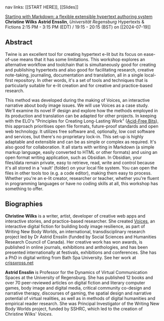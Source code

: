 nav links: [[START HERE]], [[Slides]]

[Starting with Markdown: a flexible extensible hypertext authoring system](https://stars.library.ucf.edu/elo2024/hypertextsandfictions/schedule/24)
**Christine Wilks**
**Astrid Ensslin**, _Universität Regensburg_
Hypertexts & Fictions
2:15 PM - 3:15 PM (EDT) / 19:15 - 20:15 (BST) on [[2024-07-19]]

## Abstract

Twine is an excellent tool for creating hypertext e-lit but its focus on ease-of-use means that it has some limitations. This workshop explores an alternative workflow and toolchain that is simultaneously good for creating and publishing hypertexts and also good for facilitating research, creative note-taking, journaling, documentation and translation, all in a single local-first repository. In other words, it's a set of tools and techniques that is particularly suitable for e-lit creation and for creative and practice-based research.

This method was developed during the making of Voices, an interactive narrative about body image issues. We will use Voices as a case study. We'll examine its novel IF design and explore how the methods employed in its production and translation can be adapted for other projects. In keeping with the ELO's "Principles for Creating Long-Lasting Work" ([Acid-Free Bits](https://www.eliterature.org/pad/afb.html#sec4)), this approach prioritises open file formats, future-proof standards and open web technology. It utilizes free software and, optionally, low cost software and services, but there's no proprietary lock-in. This set-up is highly adaptable and extensible and can be as simple or complex as required. It's also good for collaboration. It all starts with writing in Markdown (a simple markup language, easily converted to HTML or other formats) and using an open format writing application, such as Obsidian. In Obsidian, your files/data remain private, easy to retrieve, read, write and control because it's all stored in a 'vault' (folder) on your local file system. You can open the files in other tools too (e.g. a code editor), making them easy to process. Whether you're an e-lit creator, researcher or teacher, whether you're fluent in programming languages or have no coding skills at all, this workshop has something to offer.

## Biographies

**Christine Wilks** is a writer, artist, developer of creative web apps and interactive stories, and practice-based researcher. She created [Voices](https://writing-new-bodies.web.app/ "Voices"), an interactive digital fiction for building body image resilience, as part of Writing New Body Worlds, an international, transdisciplinary research project led by Dr Astrid Ensslin (funded by Social Sciences and Humanities Research Council of Canada). Her creative work has won awards, is published in online journals, exhibitions and anthologies, and has been presented internationally at festivals, exhibitions and conferences. She has a PhD in digital writing from Bath Spa University. See her work at [crissxross.net](https://crissxross.net/ "crissxross: creative work by Christine Wilks")

**Astrid Ensslin** is Professor for the Dynamics of Virtual Communication Spaces at the University of Regensburg. She has published 12 books and over 70 peer-reviewed articles on digital fiction and literary computer games, body image and digital media, critical community co-design and narrative therapy, discourses of gaming, the spatial design and narrative potential of virtual realities, as well as in methods of digital humanities and empirical reader research. She was Principal Investigator of the Writing New Body Worlds project, funded by SSHRC, which led to the creation of Christine Wilks' _Voices_.
